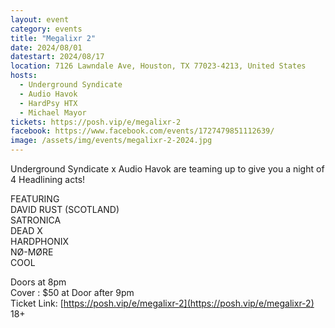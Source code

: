```yaml
---
layout: event
category: events
title: "Megalixr 2"
date: 2024/08/01
datestart: 2024/08/17
location: 7126 Lawndale Ave, Houston, TX 77023-4213, United States
hosts:
  - Underground Syndicate
  - Audio Havok
  - HardPsy HTX
  - Michael Mayor
tickets: https://posh.vip/e/megalixr-2
facebook: https://www.facebook.com/events/1727479851112639/
image: /assets/img/events/megalixr-2-2024.jpg
---
```


Underground Syndicate x Audio Havok are teaming up to give you a night of 4 Headlining acts!

FEATURING  
DAVID RUST (SCOTLAND)  
SATRONICA  
DEAD X  
HARDPHONIX  
NØ-MØRE  
COOL

Doors at 8pm  
Cover : $50 at Door after 9pm  
Ticket Link: [https://posh.vip/e/megalixr-2](https://posh.vip/e/megalixr-2)  
18+